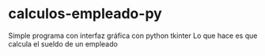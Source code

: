 # calculos-empleado-py
Simple programa con interfaz gráfica con python tkinter Lo que hace es que calcula el sueldo de un empleado
